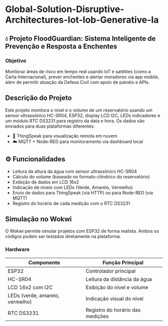 # Global-Solution-Disruptive-Architectures-Iot-Iob-Generative-Ia

## 💧 Projeto FloodGuardian: Sistema Inteligente de Prevenção e Resposta a Enchentes
### Objetivo
Monitorar áreas de risco em tempo real usando IoT e satélites (como a Carta Internacional), prever 
enchentes e alertar moradores via app mobile, além de permitir atuação da Defesa Civil com apoio de 
painéis e APIs. 

## Descrição do Projeto
Este projeto monitora o nível e o volume de um reservatório usando um sensor ultrassônico HC-SR04, ESP32, display LCD I2C, LEDs indicadores e um módulo RTC DS3231 para registro da data e hora. Os dados são enviados para duas plataformas diferentes:
- 📡 ThingSpeak para visualização remota em nuvem
- ☁️ MQTT + Node-RED para monitoramento via dashboard local

## ⚙️ Funcionalidades
- Leitura da altura da água com sensor ultrassônico HC-SR04
- Cálculo do volume (baseado no formato cilíndrico do reservatório)
- Exibição de dados em LCD 16x2
- Indicação de níveis com LEDs (Verde, Amarelo, Vermelho)
- Envio de dados para ThingSpeak (via HTTP) ou para Node-RED (via MQTT)
- Registro do horário de cada medição com o RTC DS3231

## Simulação no Wokwi
O Wokwi permite simular projetos com ESP32 de forma realista. Ambos os códigos podem ser testados diretamente na plataforma.
### Hardware
| Componente                      | Função Principal                 |
| ------------------------------- | -------------------------------- |
| ESP32                           | Controlador principal            |
| HC-SR04                         | Leitura da distância da água     |
| LCD 16x2 com I2C                | Exibição do nível e volume       |
| LEDs (verde, amarelo, vermelho) | Indicação visual do nível        |
| RTC DS3231                      | Registro do horário das medições |


